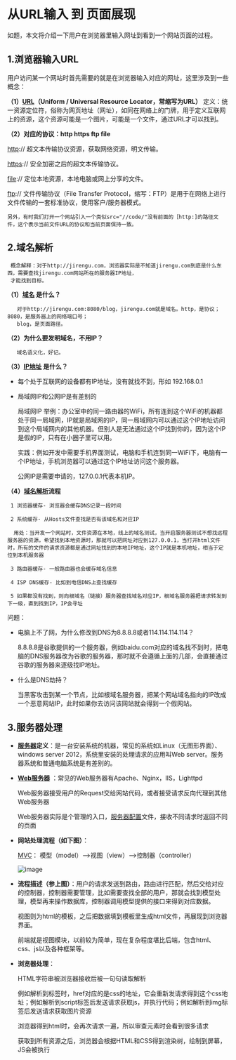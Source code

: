 从URL输入 到 页面展现
====================
如题，本文将介绍一下用户在浏览器里输入网址到看到一个网站页面的过程。

1.浏览器输入URL
--------------
用户访问某一个网站时首先需要的就是在浏览器输入对应的网址，这里涉及到一些概念：

**（1）[URL](http://baike.baidu.com/item/url)（Uniform / Universal Resource Locator，常缩写为URL）**
定义：统一资源定位符，俗称为网页地址（网址），如同在网络上的门牌，用于定义互联网上的资源，这个资源可能是一个图片，可能是一个文件，通过URL才可以找到。

**（2）对应的协议：http https ftp file**

   [http](http://baike.baidu.com/link?url=mTmnU5VZTmrr0rC5av2M0ISq8CToV2oKTCFNwUNwRy3WGx0bpoZOU16iW6eQq7WYgjPRtXeqmOGjp-GrNEE8g_,"饥人谷_海瀚的博客")://  超文本传输协议资源，获取网络资源，明文传输。

   [https](http://baike.baidu.com/item/https)://  安全加密之后的超文本传输协议。

   [file](http://baike.baidu.com/item/File)://  定位本地资源，本地电脑或网上分享的文件。

   [ftp](http://baike.baidu.com/item/ftp/13839)://  文件传输协议（File Transfer Protocol，缩写：FTP）是用于在网络上进行文件传输的一套标准协议，使用客户/服务器模式。

    另外，有时我们打开一个网站引入一个类似src="//code/"没有前面的［http:]的路径文件，这个表示当前文件URL的协议和当前页面保持一致。
 
2.域名解析
----------  

     概念解释：对于http://jirengu.com，浏览器实际是不知道jirengu.com到底是什么东西，需要查找jirengu.com网站所在的服务器IP地址，  
     才能找到目标。
  
**（1）[域名](http://baike.baidu.com/item/%E5%9F%9F%E5%90%8D) 是什么？**

       对于http://jirengu.com:8080/blog，jirengu.com就是域名。http，是协议；8080，是服务器上的网络端口号；  
       blog，是页面路径。
  
**（2）为什么要发明域名，不用IP？**

       域名语义化，好记。    

**（3）[IP地址](http://baike.baidu.com/item/IP%E5%9C%B0%E5%9D%80) 是什么？**

- 每个处于互联网的设备都有IP地址，没有就找不到，形如 192.168.0.1

- 局域网IP和公网IP是有差别的
       
  局域网IP 举例：办公室中的同一路由器的WiFi，所有连到这个WiFi的机器都处于同一局域网，IP就是局域网的IP，同一局域网内可以通过这个IP地址访问到这个局域网内的其他机器。但别人是无法通过这个IP找到你的，因为这个IP是假的IP，只有在小圈子里可以用。

  实践：例如开发中需要手机界面测试，电脑和手机连到同一WiFi下，电脑有一个IP地址，手机浏览器可以通过这个IP地址访问这个服务器。

  公网IP是需要申请的，127.0.0.1代表本机IP。
  
**（4）[域名解析](http://baike.baidu.com/item/%E5%9F%9F%E5%90%8D%E8%A7%A3%E6%9E%90)流程**

     1 浏览器缓存- 浏览器会缓存DNS记录一段时间

     2 系统缓存- 从Hosts文件查找是否有该域名和对应IP

      用处：当开发一个网站时，文件资源在本地，线上的域名测试，当开启服务器测试不想找远程服务器的资源，希望找到本地资源时，那就可以把网址对应到127.0.0.1，当打开html文件时，所有的文件的请求资源都是通过网址找到的本地IP地址，这个IP就是本机地址，相当于定位到本机服务器

     3 路由器缓存- 一般路由器也会缓存域名信息

     4 ISP DNS缓存- 比如到电信DNS上查找缓存

     5 如果都没有找到，则向根域名（链接）服务器查找域名对应IP，根域名服务器把请求转发到下一级，直到找到IP，IP会寻址

 
 问题：

- 电脑上不了网，为什么修改到DNS为8.8.8.8或者114.114.114.114？

    8.8.8.8是谷歌提供的一个服务器，例如baidu.com对应的域名找不到时，把电脑的DNS服务器改为谷歌的服务器，那时就不会遵循上面的几部，会直接通过谷歌的服务器来逐级找IP地址。

- 什么是DNS劫持？

    当黑客攻击到某一个节点，比如根域名服务器，把某个网站域名指向的IP改成一个恶意网站IP，此时如果你去访问该网站就会得到一个假网站。
         
3.服务器处理
-----------

- **[服务器](http://baike.baidu.com/item/%E6%9C%8D%E5%8A%A1%E5%99%A8)定义**：是一台安装系统的机器，常见的系统如Linux（无图形界面）、windows server 2012，系统里安装的处理请求的应用叫Web server。服务器系统和普通电脑系统是有差别的。


- **[Web服务器](http://baike.baidu.com/item/WEB%E6%9C%8D%E5%8A%A1%E5%99%A8/8390210)** ：常见的Web服务器有Apache、Nginx，IIS，Lighttpd

  Web服务器接受用户的Request交给网站代码，或者接受请求反向代理到其他Web服务器

  Web服务器实际是个管理的入口，[服务器配置](http://baike.baidu.com/item/%E6%9C%8D%E5%8A%A1%E5%99%A8%E9%85%8D%E7%BD%AE)文件，接收不同请求时返回不同的页面

- **网站处理流程（如下图）**：

    [MVC](http://baike.baidu.com/item/MVC%E6%A1%86%E6%9E%B6?fromtitle=mvc&fromid=85990)： 模型（model）——>视图（view）——>控制器（controller）
    
    ![image](http://upload-images.jianshu.io/upload_images/5909560-9fdd550d49acf2d6.png?imageMogr2/auto-orient/strip%7CimageView2/2/w/1240)
      
- **流程描述（参上图）**：用户的请求发送到路由，路由进行匹配，然后交给对应的控制器，控制器需要管理，比如需要查找全部的用户，那就会找到模型处理，模型再来操作数据库，控制器调用模型提供的接口来得到对应数据。

    视图则为html的模板，之后把数据填到模板里生成html文件，再展现到浏览器界面。

    前端就是视图模块，以前较为简单，现在复杂程度堪比后端，包含html、css、js以及各种框架等。

- **浏览器处理**：

    HTML字符串被浏览器接收后被一句句读取解析

    例如解析到<link  href="css.css">标签时，href对应的是css的地址，它会重新发请求得到这个css地址；例如解析到script标签后发送请求获取js，并执行代码；例如解析到img标签后发送请求获取图片资源

    浏览器得到html时，会再次请求一遍，所以审查元素时会看到很多请求

    获取到所有资源之后，浏览器会根据HTML和CSS得到渲染树，绘制到屏幕，JS会被执行
